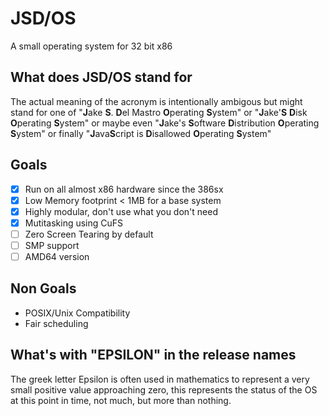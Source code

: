 # JSD/OS
A small operating system for 32 bit x86

## What does JSD/OS stand for

The actual meaning of the acronym is intentionally ambigous but might stand for one of "**J**ake **S**. **D**el Mastro **O**perating **S**ystem" or "**J**ake'**S** **D**isk **O**perating **S**ystem" or maybe even "**J**ake's **S**oftware **D**istribution **O**perating **S**ystem" or finally "**J**ava**S**cript is **D**isallowed **O**perating **S**ystem" 

## Goals

- [x] Run on all almost x86 hardware since the 386sx
- [x] Low Memory footprint < 1MB for a base system
- [x] Highly modular, don't use what you don't need
- [x] Mutitasking using CuFS
- [ ] Zero Screen Tearing by default
- [ ] SMP support
- [ ] AMD64 version

## Non Goals

- POSIX/Unix Compatibility
- Fair scheduling

## What's with "EPSILON" in the release names

The greek letter Epsilon is often used in mathematics to represent a very small positive value approaching zero, this represents the status of the OS at this point in time, not much, but more than nothing.
